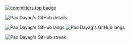 [![committers.top badge](https://user-badge.committers.top/philippines/WisdomSky.svg)](https://user-badge.committers.top/philippines/WisdomSky)

![Pao Dayag's GitHub details](https://github-profile-summary-cards.vercel.app/api/cards/profile-details?username=WisdomSky&theme=tokyonight)

![Pao Dayag's GitHub langs](https://github-profile-summary-cards.vercel.app/api/cards/most-commit-language?username=WisdomSky&theme=tokyonight) ![Pao Dayag's GitHub langs](https://github-profile-summary-cards.vercel.app/api/cards/repos-per-language?username=WisdomSky&theme=tokyonight)

![Pao Dayag's GitHub streak](https://github-readme-streak-stats.herokuapp.com/?user=WisdomSky&theme=tokyonight&hide_border=true&date_format=j%20M%5B%20Y%5D&card_width=480)
